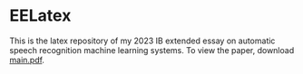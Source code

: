 # EELatex

This is the latex repository of my 2023 IB extended essay on automatic speech recognition machine learning systems. To view the paper, download [main.pdf](main.pdf).
